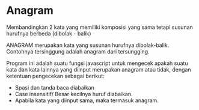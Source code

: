 # Anagram
Membandingkan 2 kata yang memiliki komposisi yang sama tetapi susunan hurufnya berbeda (dibolak - balik)

ANAGRAM merupakan kata yang susunan hurufnya dibolak-balik. Contohnya tersinggung adalah anagram dari tersungging.

Program ini adalah suatu fungsi javascript untuk mengecek apakah suatu kata dan kata lainnya yang diinput merupakan anagram atau tidak, dengan ketentuan pengecekan sebagai berikut:
- Spasi dan tanda baca diabaikan
- Case insensitif/ Besar kecilnya huruf diabaikan.
- Apabila kata yang diinput sama, maka termasuk anagram.
